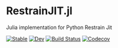 # RestrainJIT.jl

Julia implementation for Python Restrain Jit


[![Stable](https://img.shields.io/badge/docs-stable-blue.svg)](https://thautwarm.github.io/RestrainJIT.jl/stable)
[![Dev](https://img.shields.io/badge/docs-dev-blue.svg)](https://thautwarm.github.io/RestrainJIT.jl/dev)
[![Build Status](https://travis-ci.com/thautwarm/RestrainJIT.jl.svg?branch=master)](https://travis-ci.com/thautwarm/RestrainJIT.jl)
[![Codecov](https://codecov.io/gh/thautwarm/RestrainJIT.jl/branch/master/graph/badge.svg)](https://codecov.io/gh/thautwarm/RestrainJIT.jl)
